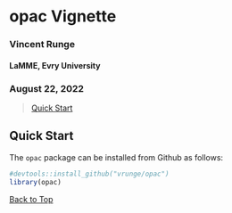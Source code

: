 <a id="top"></a>

# opac Vignette
### Vincent Runge
#### LaMME, Evry University
### August 22, 2022

> [Quick Start](#qs)

## Quick Start

The `opac` package can be installed from Github as follows:

```r
#devtools::install_github("vrunge/opac")
library(opac)
```

[Back to Top](#top)

